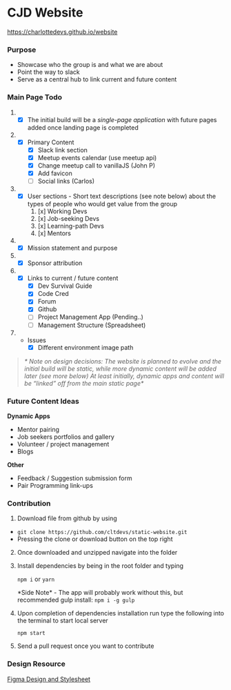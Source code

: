 # CJD Website

https://charlottedevs.github.io/website

### Purpose
  * Showcase who the group is and what we are about
  * Point the way to slack
  * Serve as a central hub to link current and future content

### Main Page Todo

1. - [x] The initial build will be a *single-page application* with future pages added once landing page is completed
2. - [x] Primary Content
     - [x] Slack link section
     - [x] Meetup events calendar (use meetup api)
     - [x] Change meetup call to vanillaJS (John P)
     - [x] Add favicon
     - [ ] Social links (Carlos)
3. - [x] User sections - Short text descriptions (see note below) about the types of people who would get value from the group
      1. [x] Working Devs
      2. [x] Job-seeking Devs
      3. [x] Learning-path Devs
      4. [x] Mentors
4. - [x] Mission statement and purpose
5. - [x] Sponsor attribution
6. - [x] Links to current / future content
     - [x] Dev Survival Guide
     - [x] Code Cred
     - [x] Forum
     - [x] Github
     - [ ] Project Management App (Pending..)
     - [ ] Management Structure (Spreadsheet)
7. - Issues
     - [x] Different environment image path

> _* Note on design decisions: The website is planned to evolve and the initial build will be static, while more dynamic content will be added later (see more below)
At least initially, dynamic apps and content will be “linked” off from the main static page*_

### Future Content Ideas

**Dynamic Apps**
* Mentor pairing
* Job seekers portfolios and gallery
* Volunteer / project management
* Blogs

**Other**
* Feedback / Suggestion submission form
* Pair Programming link-ups

### Contribution

1. Download file from github by using
  - `git clone https://github.com/cltdevs/static-website.git`
  - Pressing the clone or download button on the top right
2. Once downloaded and unzipped navigate into the folder
3. Install dependencies by being in the root folder and typing

   `npm i` or `yarn`

   \*Side Note\* - The app will probably work without this, but recommended gulp install:
   `npm i -g gulp`

4. Upon completion of dependencies installation run type the following into the terminal to start local server

   `npm start`

5. Send a pull request once you want to contribute

### Design Resource
[Figma Design and Stylesheet](https://www.figma.com/file/QvR9WHgbL1RSCRY8ceLepBuE/Charlotte-Junior-Developer)
